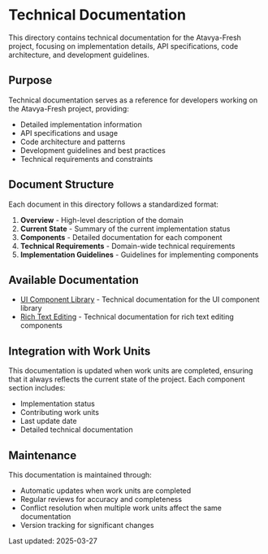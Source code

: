 # Technical Documentation

This directory contains technical documentation for the Atavya-Fresh project, focusing on implementation details, API specifications, code architecture, and development guidelines.

## Purpose

Technical documentation serves as a reference for developers working on the Atavya-Fresh project, providing:

- Detailed implementation information
- API specifications and usage
- Code architecture and patterns
- Development guidelines and best practices
- Technical requirements and constraints

## Document Structure

Each document in this directory follows a standardized format:

1. **Overview** - High-level description of the domain
2. **Current State** - Summary of the current implementation status
3. **Components** - Detailed documentation for each component
4. **Technical Requirements** - Domain-wide technical requirements
5. **Implementation Guidelines** - Guidelines for implementing components

## Available Documentation

- [UI Component Library](./ui_component_library.md) - Technical documentation for the UI component library
- [Rich Text Editing](./rich_text_editing.md) - Technical documentation for rich text editing components

## Integration with Work Units

This documentation is updated when work units are completed, ensuring that it always reflects the current state of the project. Each component section includes:

- Implementation status
- Contributing work units
- Last update date
- Detailed technical documentation

## Maintenance

This documentation is maintained through:
- Automatic updates when work units are completed
- Regular reviews for accuracy and completeness
- Conflict resolution when multiple work units affect the same documentation
- Version tracking for significant changes

Last updated: 2025-03-27
